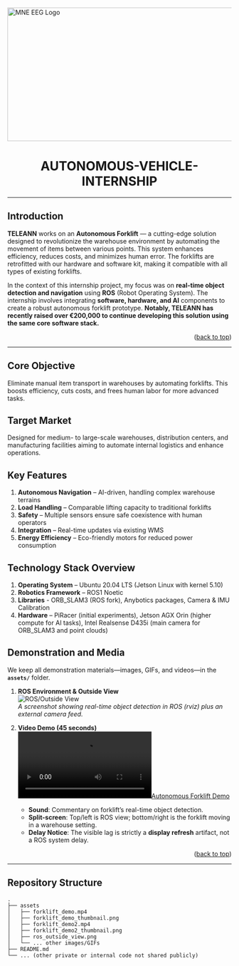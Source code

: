 <a id="readme-top"></a>

<br />
<div align="left">
  <a href="https://github.com/alexdrumi/Autonomous-Vehicle-Internship">
    <img src="assets/mne_eeg.jpg" alt="MNE EEG Logo" width="550" height="300">
  </a>
<h1 align="center">AUTONOMOUS-VEHICLE-INTERNSHIP</h1>


---

## Introduction

**TELEANN** works on an **Autonomous Forklift** — a cutting-edge solution designed to revolutionize the warehouse environment by automating the movement of items between various points. This system enhances efficiency, reduces costs, and minimizes human error. The forklifts are retrofitted with our hardware and software kit, making it compatible with all types of existing forklifts.

In the context of this internship project, my focus was on **real-time object detection and navigation** using **ROS** (Robot Operating System). The internship involves integrating **software, hardware, and AI** components to create a robust autonomous forklift prototype. **Notably, TELEANN has recently raised over €200,000 to continue developing this solution using the same core software stack.**

<p align="right">(<a href="#top">back to top</a>)</p>

---
## Core Objective
Eliminate manual item transport in warehouses by automating forklifts. This boosts efficiency, cuts costs, and frees human labor for more advanced tasks.

## Target Market
Designed for medium- to large-scale warehouses, distribution centers, and manufacturing facilities aiming to automate internal logistics and enhance operations.

## Key Features
1. **Autonomous Navigation** – AI-driven, handling complex warehouse terrains  
2. **Load Handling** – Comparable lifting capacity to traditional forklifts  
3. **Safety** – Multiple sensors ensure safe coexistence with human operators  
4. **Integration** – Real-time updates via existing WMS  
5. **Energy Efficiency** – Eco-friendly motors for reduced power consumption

## Technology Stack Overview
1. **Operating System** – Ubuntu 20.04 LTS (Jetson Linux with kernel 5.10)  
2. **Robotics Framework** – ROS1 Noetic 
3. **Libraries** - ORB_SLAM3 (ROS fork), Anybotics packages, Camera & IMU Calibration  
4. **Hardware** – PiRacer (initial experiments), Jetson AGX Orin (higher compute for AI tasks), Intel Realsense D435i (main camera for ORB_SLAM3 and point clouds) 


## Demonstration and Media

We keep all demonstration materials—images, GIFs, and videos—in the **`assets/`** folder.

1. **ROS Environment & Outside View**  
   ![ROS/Outside View](assets/ros_outside_view.png)  
   *A screenshot showing real-time object detection in ROS (rviz) plus an external camera feed.*

2. **Video Demo (45 seconds)**  
   [![Autonomous Forklift Demo](assets/Teleann_demo_compressed.mp4)](assets/forklift_demo.mp4)  
   - **Sound**: Commentary on forklift’s real-time object detection.  
   - **Split-screen**: Top/left is ROS view; bottom/right is the forklift moving in a warehouse setting.  
   - **Delay Notice**: The visible lag is strictly a **display refresh** artifact, not a ROS system delay.


<p align="right">(<a href="#top">back to top</a>)</p>

---

## Repository Structure

```plaintext
.
├── assets
│   ├── forklift_demo.mp4
│   ├── forklift_demo_thumbnail.png
│   ├── forklift_demo2.mp4
│   ├── forklift_demo2_thumbnail.png
│   ├── ros_outside_view.png
│   └── ... other images/GIFs
├── README.md
└── ... (other private or internal code not shared publicly)
